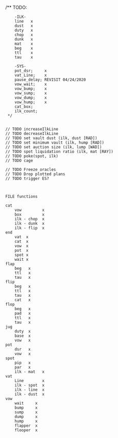 /**
        TODO:

        -ILK-
        line   x 
        dust   x
        duty   x 
        chop   x
        dunk   x
        mat    x
        beg    x
        ttl    x
        tau    x

        -SYS-
        pot_dsr;     x
        vat_Line;    x
        pause_delay; REVISIT 04/24/2020
        vow_wait;    x
        vow_bump;    x
        vow_sump;    x
        vow_dump;    x
        vow_hump;    x
        cat_box;
        ilk_count;
     */


    // TODO increaseIlkLine
    // TODO decreaseIlkLine
    // TODO set vault dust (ilk, dust [RAD])
    // TODO set minimum vault (ilk, hump [RAD])
    // TODO set auction size (ilk, lump [WAD])
    // TODO spot liquidation ratio (ilk, mat [RAY])
    // TODO poke(spot, ilk)
    // TODO cage
    
    // TODO Freeze oracles
    // TODO Drop plotted plans
    // TODO trigger ES?



    FILE functions

    cat
        vow         x
        box         x
        ilk - chop  x
        ilk - dunk  x
        ilk - flip  x
    end
        vat  x
        cat  x
        vow  x
        pot  x
        spot x
        wait x
    flap
        beg   x
        ttl   x
        tau   x
    flip
        beg   x
        ttl   x
        tau   x
        cat   x
    flop
        beg   x
        pad   x
        ttl   x
        tau   x
    jug
        duty  x
        base  x
        vow   x
    pot
        dsr   x
        vow   x
    spot
        pip   x
        par   x
        ilk - mat   x
    vat
        Line        x
        ilk - spot  x
        ilk - line  x
        ilk - dust  x
    vow
        wait     x
        bump     x
        sump     x
        dump     x
        hump     x
        flapper  x
        flooper  x


                
